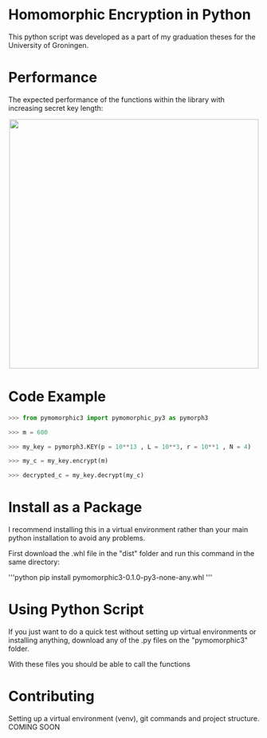 # Homomorphic Encryption in Python

This python script was developed as a part of my graduation theses for the University of Groningen.


# Performance

The expected performance of the functions within the library with increasing secret key length:

<p align="center">
  <img src="https://github.com/M-P-P-C/pymomorphic3/blob/main/media/encryption_performance.png?raw=true" width="500">
</p>

# Code Example

```python
>>> from pymomorphic3 import pymomorphic_py3 as pymorph3

>>> m = 600

>>> my_key = pymorph3.KEY(p = 10**13 , L = 10**3, r = 10**1 , N = 4)

>>> my_c = my_key.encrypt(m)

>>> decrypted_c = my_key.decrypt(my_c)
```

# Install as a Package

I recommend installing this in a virtual environment rather than your main python installation to avoid any problems.

First download the .whl file in the "dist" folder and run this command in the same directory:

'''python
pip install pymomorphic3-0.1.0-py3-none-any.whl
'''

# Using Python Script

If you just want to do a quick test without setting up virtual environments or installing anything, download any of the .py files on the "pymomorphic3" folder.

With these files you should be able to call the functions

# Contributing

Setting up a virtual environment (venv), git commands and project structure. COMING SOON 